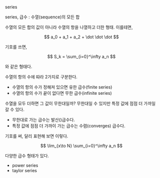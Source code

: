 
series

series, 급수
:   수열(sequence)의 모든 합

수열의 모든 합의 값이 아니라 수열의 항을 나열하고 더한 형태. 이를테면,

$$
a_0 + a_1 + a_2 + \dot \dot \dot 
$$

기호를 쓰면,

$$
S_k = \sum_{i=0}^\infty a_n
$$

와 같은 형태다.

수열의 항의 수에 땨라 2가지로 구분한다.

 * 수열의 항의 수가 정해져 있으면 유한 급수(finite series)
 * 수열의 항의 수가 끝이 없다면 무한 급수(infinite series)

수열을 모두 더하면 그 값이 무한대일까? 무한대일 수 있지만 특정 값에 점점 더 가까일 갈 수 있다.

 * 무한대로 가는 급수는 발산()급수다.
 * 특정 값에 점점 더 가까이 가는 급수는 수렴(converges) 급수다.


기호를 써, 달리 표현해 보면 이렇다.

$$
\lim_{x\to N} \sum_{i=0}^\infty a_n
$$

다양한 급수 형태가 있다.
 
 * power series
 * taylor series
